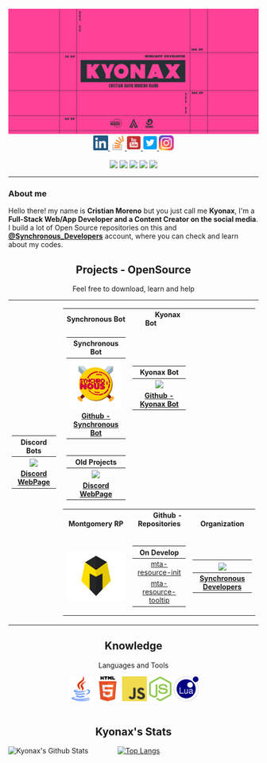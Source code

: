 <div align="center">
<p align="justify/left/right/center">
<img src="https://github.com/Kyonax/Kyonax/blob/master/src/gifs/Github_Readme_Kyonax.gif">
</br>
<a href="https://www.linkedin.com/in/cristian-david-moreno-riaño-82a89b1b3/">
<img src="https://github.com/Kyonax/Kyonax/blob/master/src/images/Image_Logo_Linkedin.png" height='30px'>
</a>
<a href="https://stackoverflow.com/users/14035915/kyonax">
<img src="https://github.com/Kyonax/Kyonax/blob/master/src/images/Image_Logo_StackOverflow.png" height='30px'>
</a>
<a href="https://www.youtube.com/channel/UCOCGuDADwciaJfnCxWoYGHA?view_as=subscriber">
<img src="https://github.com/Kyonax/Kyonax/blob/master/src/images/Image_Logo_YouTube.png" height='30px'>
</a>
<a href="https://twitter.com/kyonax_on">
<img src="https://github.com/Kyonax/Kyonax/blob/master/src/images/Image_Logo_Twitter.png" height='30px'>
</a>
<a href="https://www.instagram.com/kyonax_on/">
<img src="https://github.com/Kyonax/Kyonax/blob/master/src/images/Image_Logo_Instagram.png" height='30px'>
</a>
</br>
</br>
<a href="https://www.twitch.tv/kyonax_on"style="text-decoration: none">
<img src="https://img.shields.io/twitch/status/synk_kyonax">
</a>
<a href="https://www.paypal.com/cgi-bin/webscr?cmd=_s-xclick&hosted_button_id=5LY2Y46Q7DSWL&source=url"style="text-decoration: none">
<img src="https://img.shields.io/badge/Donate-PayPal-green.svg">
</a> 
<a href="https://kyonax.link/discord" style="text-decoration: none">
<img src="https://img.shields.io/discord/763464848457072701?color=blueviolet&label=Server&logo=discord">
</a>
<a href="https://github.com/Kyonax?tab=followers"style="text-decoration: none">
<img src="https://img.shields.io/github/followers/Kyonax?style=social">
</a>
<a href="https://twitter.com/intent/follow?screen_name=kyonax_on"style="text-decoration: none">
<img src="https://img.shields.io/twitter/follow/kyonax_on?style=social">
</a>
</p>
</div>

---

### About me

Hello there! my name is **Cristian Moreno** but you just call me **Kyonax**, I'm a **Full-Stack Web/App Developer and a Content Creator on the social media**. I build a lot of Open Source repositories on this and **[@Synchronous_Developers](https://github.com/SynchronousTeam)** account, where you can check and learn about my codes.

<h2 align="center">Projects - OpenSource</h2>
<p align="center">Feel free to download, learn and help</p>

<table >
<tr><td style="align:center">

|                                             **Discord Bots**                                              |
| :-------------------------------------------------------------------------------------------------------: |
| <img align='center' src='https://discord.com/assets/3437c10597c1526c3dbd98c737c2bcae.svg' height='100px'> |
|                  <a href="https://discord.com/" target="_blank">**Discord WebPage**</a>                   |

</td>

<td>

<table>
<tr><th style="align:center"><b>Synchronous Bot</b></th><th style="align:center"><b><span>&nbsp;&nbsp;&nbsp;&nbsp;&nbsp;&nbsp;&nbsp;&nbsp;</span> Kyonax Bot <span>&nbsp;&nbsp;&nbsp;&nbsp;&nbsp;&nbsp;&nbsp;&nbsp;</span> </b></th>
<tr><td>

|                                                                                 **Synchronous Bot**                                                                                 |
| :---------------------------------------------------------------------------------------------------------------------------------------------------------------------------------: |
| <img align='center' src='https://github.com/Kyonax/bot-discord-synchronous/blob/master/database/multimedia/images/demo/logo/Image_Logo_Discord_Bot_Synchronous.png' height='100px'> |
|                                    <a href="https://github.com/Kyonax/bot-discord-synchronous" target="_blank">**Github - Synchronous Bot**</a>                                     |

</td>

<td align="center">

|                                           **Kyonax Bot**                                           |
| :------------------------------------------------------------------------------------------------: |
|             <img align='center' src='https://i.imgur.com/EJSWafI.png' height='100px'>              |
| <a href="https://github.com/Kyonax/bot-discord-kyonax" target="_blank">**Github - Kyonax Bot**</a> |

</td>
</tr>
<tr><td style="align:center">

|                                             **Old Projects**                                              |
| :-------------------------------------------------------------------------------------------------------: |
| <img align='center' src='https://discord.com/assets/3437c10597c1526c3dbd98c737c2bcae.svg' height='100px'> |
|                  <a href="https://discord.com/" target="_blank">**Discord WebPage**</a>                   |

</td>
<tr><th style="align:center"><b>Montgomery RP</b></th><th style="align:center"><b><span>&nbsp;&nbsp;&nbsp;&nbsp;&nbsp;&nbsp;&nbsp;&nbsp;</span> Github - Repositories <span>&nbsp;&nbsp;&nbsp;&nbsp;&nbsp;&nbsp;&nbsp;&nbsp;</span> </b></th><th style="align-center"><b>Organization</b></th></tr>
<tr><td>

<img align='center' src='https://github.com/SynchronousTeam/mta-resource-init/blob/master/login/src/images/Image_Logo_Montgomery.png' height='100px'>

</td>

<td align="center">

|                                 **On Develop**                                  |
| :-----------------------------------------------------------------------------: |
|    [mta-resource-init](https://github.com/SynchronousTeam/mta-resource-init)    |
| [mta-resource-tooltip](https://github.com/SynchronousTeam/mta-resource-tooltip) |

</td>
<td>

| <img align='center' src='https://avatars0.githubusercontent.com/u/67395523?s=400&u=619287262bf85f55ae620e572f0b860cf85a3a8f&v=4' height='100px'> |
| :----------------------------------------------------------------------------------------------------------------------------------------------: |
|                           <a href="https://github.com/SynchronousTeam" target="_blank">**Synchronous Developers**</a>                            |

</td>
</tr>
</table>

</td>
</tr>
</table>

<h2 align="center">Knowledge</h2>
<p align="center">Languages and Tools</p>

<div align="center">
<img src='https://github.com/Kyonax/Kyonax/blob/master/src/images/Image_Logo_Java.png' height='50px'>
<img src='https://github.com/Kyonax/Kyonax/blob/master/src/images/Image_Logo_Html.png' height='50px'>
<img src='https://github.com/Kyonax/Kyonax/blob/master/src/images/Image_Logo_Js.jpg' height='50px'>
<img src='https://github.com/Kyonax/Kyonax/blob/master/src/images/Image_Logo_NodeJs.png' height='50px'>
<img src='https://github.com/Kyonax/Kyonax/blob/master/src/images/Image_Logo_Lua.png' height='50px'>
</div>

</br>

<h2 align="center">Kyonax's Stats</h2>

![Kyonax's Github Stats](https://github-readme-stats.vercel.app/api?username=Kyonax&show_icons=true) <span>&nbsp;&nbsp;&nbsp;&nbsp;&nbsp;&nbsp;&nbsp;&nbsp;&nbsp;&nbsp;&nbsp;&nbsp;&nbsp;</span>
[![Top Langs](https://github-readme-stats.vercel.app/api/top-langs/?username=Kyonax)](https://github.com/anuraghazra/github-readme-stats)
